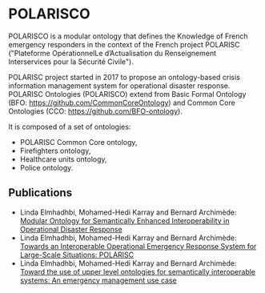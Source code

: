# POLARISCO

POLARISCO is a modular ontology that defines the Knowledge of French emergency responders in the context of the French project POLARISC ("Plateforme OpérationnelLe d’Actualisation du Renseignement Interservices pour la Sécurité Civile").

POLARISC project started in 2017 to propose an ontology-based crisis information management system for operational disaster response.
POLARISC Ontologies (POLARISCO) extend from Basic Formal Ontology (BFO: https://github.com/CommonCoreOntology) and Common Core Ontologies (CCO: https://github.com/BFO-ontology). 

It is composed of a set of ontologies:
*	POLARISC Common Core ontology,
*	Firefighters ontology,
* Healthcare units ontology,
*	Police ontology.


## Publications

* Linda Elmhadhbi, Mohamed-Hedi Karray and Bernard Archimède: [Modular Ontology for Semantically Enhanced Interoperability in Operational Disaster Response](https://www.researchgate.net/publication/333396541_A_Modular_Ontology_for_Semantically_Enhanced_Interoperability_in_Operational_Disaster_Response)
* Linda Elmhadhbi, Mohamed-Hedi Karray and Bernard Archimède: [Towards an Interoperable Operational Emergency Response System for Large-Scale Situations: POLARISC](http://idl.iscram.org/files/elmhadhbilinda/2018/1598_ElmhadhbiLinda_etal2018.pdf)
* Linda Elmhadhbi, Mohamed-Hedi Karray and Bernard Archimède: [Toward the use of upper level ontologies for semantically interoperable systems: An emergency management use case](http://oatao.univ-toulouse.fr/22794/)
